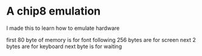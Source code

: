 # A chip8 emulation

I made this to learn how to emulate hardware

first 80 byte of memory is for font
following 256 bytes are for screen 
next 2 bytes are for keyboard
next byte is for waiting